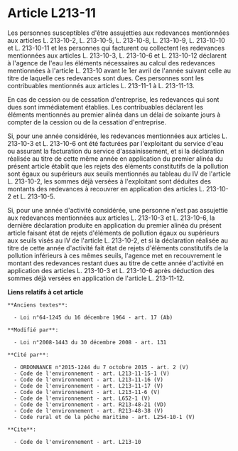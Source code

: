# Article L213-11

Les  personnes susceptibles d'être assujetties aux redevances mentionnées aux  articles L. 213-10-2, L. 213-10-5, L.
213-10-8, L. 213-10-9, L. 213-10-10 et L.  213-10-11 et les personnes qui facturent ou collectent les redevances  mentionnées
aux articles L. 213-10-3, L. 213-10-6 et L. 213-10-12 déclarent à  l'agence de l'eau les éléments nécessaires au calcul des
redevances mentionnées  à l'article L. 213-10 avant le 1er avril de l'année suivant celle au titre de  laquelle ces
redevances sont dues. Ces personnes sont les contribuables  mentionnés aux articles L. 213-11-1 à L. 213-11-13.

En cas de cession ou de cessation d'entreprise, les redevances qui sont dues sont immédiatement établies. Les contribuables
déclarent les éléments mentionnés au premier alinéa dans un délai de soixante jours à compter de la cession ou de la
cessation d'entreprise.

Si, pour une année considérée, les redevances mentionnées aux articles L.  213-10-3 et L. 213-10-6 ont été facturées par
l'exploitant du service d'eau ou  assurant la facturation du service d'assainissement, et si la déclaration  réalisée au
titre de cette même année en application du premier alinéa du  présent article établit que les rejets des éléments
constitutifs de la pollution  sont égaux ou supérieurs aux seuils mentionnés au tableau du IV de l'article L.  213-10-2, les
sommes déjà versées à l'exploitant sont déduites des montants des  redevances à recouvrer en application des articles L.
213-10-2 et L.  213-10-5.

Si, pour une année d'activité considérée, une  personne n'est pas assujettie aux redevances mentionnées aux articles L.
213-10-3 et L. 213-10-6, la dernière déclaration produite en application du  premier alinéa du présent article faisant état
de rejets d'éléments de pollution  égaux ou supérieurs aux seuils visés au IV de l'article L. 213-10-2, et si la  déclaration
réalisée au titre de cette année d'activité fait état de rejets  d'éléments constitutifs de la pollution inférieurs à ces
mêmes seuils, l'agence  met en recouvrement le montant des redevances restant dues au titre de cette  année d'activité en
application des articles L. 213-10-3 et L. 213-10-6 après  déduction des sommes déjà versées en application de l'article L.
213-11-12.

**Liens relatifs à cet article**

	**Anciens textes**:

	  - Loi n°64-1245 du 16 décembre 1964 - art. 17 (Ab)

	**Modifié par**:

	  - Loi n°2008-1443 du 30 décembre 2008 - art. 131

	**Cité par**:

	  - ORDONNANCE n°2015-1244 du 7 octobre 2015 - art. 2 (V)
	  - Code de l'environnement - art. L213-11-15-1 (V)
	  - Code de l'environnement - art. L213-11-16 (V)
	  - Code de l'environnement - art. L213-11-17 (V)
	  - Code de l'environnement - art. L213-11-6 (V)
	  - Code de l'environnement - art. L652-1 (V)
	  - Code de l'environnement - art. R213-48-21 (VD)
	  - Code de l'environnement - art. R213-48-38 (V)
	  - Code rural et de la pêche maritime - art. L254-10-1 (V)

	**Cite**:

	  - Code de l'environnement - art. L213-10

